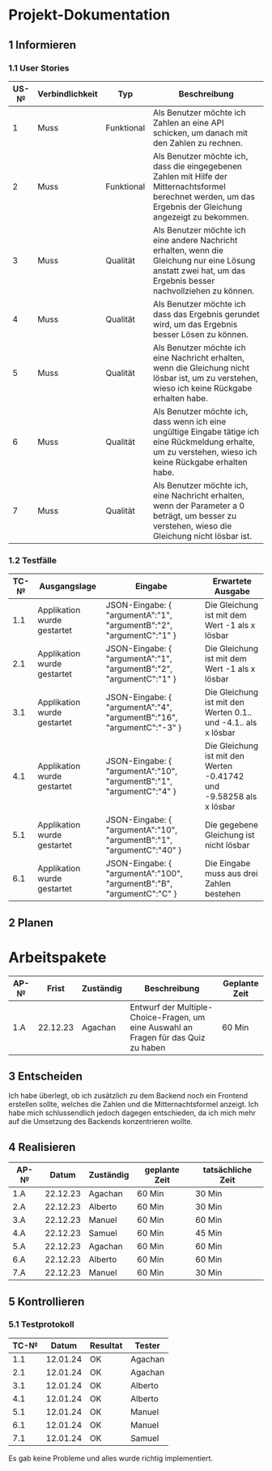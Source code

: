 # Projekt-Dokumentation

## 1 Informieren

### 1.1 User Stories

| US-№ | Verbindlichkeit | Typ  | Beschreibung                       |
| ---- | --------------- | ---- | ---------------------------------- |
| 1    | Muss            | Funktional | Als Benutzer möchte ich Zahlen an eine API schicken, um danach mit den Zahlen zu rechnen. |
| 2    | Muss            | Funktional | Als Benutzer möchte ich, dass die eingegebenen Zahlen mit Hilfe der Mitternachtsformel berechnet werden, um das Ergebnis der Gleichung angezeigt zu bekommen. |
| 3    | Muss            | Qualität | Als Benutzer möchte ich eine andere Nachricht erhalten, wenn die Gleichung nur eine Lösung anstatt zwei hat, um das Ergebnis besser nachvollziehen zu können. |
| 4    | Muss            | Qualität | Als Benutzer möchte ich dass das Ergebnis gerundet wird, um das Ergebnis besser Lösen zu können. |
| 5    | Muss            | Qualität | Als Benutzer möchte ich eine Nachricht erhalten, wenn die Gleichung nicht lösbar ist, um zu verstehen, wieso ich keine Rückgabe erhalten habe. |
| 6    | Muss            | Qualität | Als Benutzer möchte ich, dass wenn ich eine ungültige Eingabe tätige ich eine Rückmeldung erhalte, um zu verstehen, wieso ich keine Rückgabe erhalten habe. |
| 7    | Muss            | Qualität | Als Benutzer möchte ich, eine Nachricht erhalten, wenn der Parameter a 0 beträgt, um besser zu verstehen, wieso die Gleichung nicht lösbar ist. |



### 1.2 Testfälle

| TC-№ | Ausgangslage | Eingabe | Erwartete Ausgabe |
| ----- | ------------ | ------- | ----------------- |
| 1.1  | Applikation wurde gestartet | JSON-Eingabe: { "argumentA":"1", "argumentB":"2", "argumentC":"1" } | Die Gleichung ist mit dem Wert -1 als x lösbar |
| 2.1  | Applikation wurde gestartet | JSON-Eingabe: { "argumentA":"1", "argumentB":"2", "argumentC":"1" } | Die Gleichung ist mit dem Wert -1 als x lösbar |
| 3.1  | Applikation wurde gestartet | JSON-Eingabe: { "argumentA":"4", "argumentB":"16", "argumentC":"-3" } | Die Gleichung ist mit den Werten 0.1.. und -4.1.. als x lösbar |
| 4.1  | Applikation wurde gestartet | JSON-Eingabe: { "argumentA":"10", "argumentB":"1", "argumentC":"4" } | Die Gleichung ist mit den Werten -0.41742 und -9.58258 als x lösbar |
| 5.1  | Applikation wurde gestartet | JSON-Eingabe: { "argumentA":"10", "argumentB":"1", "argumentC":"40" } | Die gegebene Gleichung ist nicht lösbar |
| 6.1  | Applikation wurde gestartet | JSON-Eingabe: { "argumentA":"100", "argumentB":"B", "argumentC":"C" } | Die Eingabe muss aus drei Zahlen bestehen |


## 2 Planen

# Arbeitspakete

| AP-№ | Frist | Zuständig | Beschreibung | Geplante Zeit |
| ---- | ----- | --------- | ------------ | ------------- |
| 1.A  | 22.12.23 | Agachan | Entwurf der Multiple-Choice-Fragen, um eine Auswahl an Fragen für das Quiz zu haben | 60 Min |




## 3 Entscheiden

Ich habe überlegt, ob ich zusätzlich zu dem Backend noch ein Frontend erstellen sollte, welches die Zahlen und die Mitternachtsformel anzeigt. Ich habe mich schlussendlich jedoch dagegen entschieden, da ich mich mehr auf die Umsetzung des Backends konzentrieren wollte.

## 4 Realisieren

| AP-№ | Datum | Zuständig | geplante Zeit | tatsächliche Zeit |
| ---- | ----- | --------- | ------------- | ----------------- |
| 1.A | 22.12.23 | Agachan |  60 Min | 30 Min |
| 2.A | 22.12.23 | Alberto |  60 Min | 30 Min |
| 3.A | 22.12.23 | Manuel |  60 Min | 60 Min |
| 4.A | 22.12.23 | Samuel |  60 Min | 45 Min |
| 5.A | 22.12.23 | Agachan | 60 Min | 60 Min |
| 6.A | 22.12.23 | Alberto | 60 Min | 60 Min |
| 7.A | 22.12.23 | Manuel |  60 Min | 30 Min  |




## 5 Kontrollieren

### 5.1 Testprotokoll

| TC-№ | Datum | Resultat | Tester |
| ---- | ----- | -------- | ------ |
| 1.1  | 12.01.24      |  OK        | Agachan       |
| 2.1  | 12.01.24      |  OK        | Agachan       |
| 3.1  | 12.01.24      |  OK        | Alberto       |
| 4.1  | 12.01.24      |  OK        | Alberto        |
| 5.1  | 12.01.24      |  OK        | Manuel        |
| 6.1  | 12.01.24      |  OK        | Manuel        |
| 7.1  | 12.01.24      |  OK        | Samuel        |

Es gab keine Probleme und alles wurde richtig implementiert.
